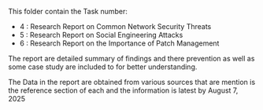 This folder contain the Task number:
  - 4 : Research Report on Common Network Security Threats
  - 5 : Research Report on Social Engineering Attacks
  - 6 : Research Report on the Importance of Patch Management

The report are detailed summary of findings and there prevention as well as some case study are included to for better understanding.

The Data in the report are obtained from various sources that are mention is the reference section of each and the information is latest by August 7, 2025
